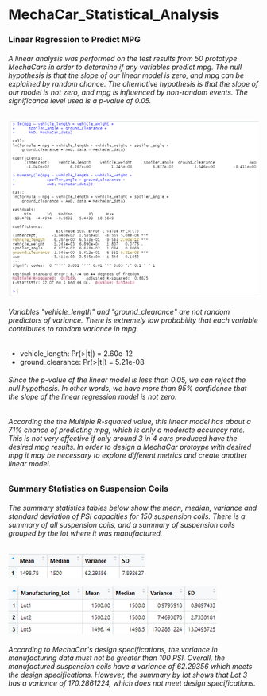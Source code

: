 # MechaCar_Statistical_Analysis

### Linear Regression to Predict MPG
###### A linear analysis was performed on the test results from 50 prototype MechaCars in order to determine if any variables predict mpg. The null hypothesis is that the slope of our linear model is zero, and mpg can be explained by random chance. The alternative hypothesis is that the slope of our model is not zero, and mpg is influenced by non-random events. The significance level used is a p-value of 0.05.

!["Linear_Model"](https://github.com/eoweed/MechaCar_Statistical_Analysis/blob/main/images/Deliverable1.png)

###### Variables "vehicle_length" and "ground_clearance" are not random predictors of variance. There is extremely low probability that each variable contributes to random variance in mpg.
- vehicle_length: Pr(>|t|) = 2.60e-12
- ground_clearance: Pr(>|t|) = 5.21e-08

###### Since the p-value of the linear model is less than 0.05, we can reject the null hypothesis. In other words, we have more than 95% confidence that the slope of the linear regression model is not zero.

###### According the the Multiple R-squared value, this linear model has about a 71% chance of predicting mpg, which is only a moderate accuracy rate. This is not very effective if only around 3 in 4 cars produced have the desired mpg results. In order to design a MechaCar protoype with desired mpg it may be necessary to explore different metrics and create another linear model. 


### Summary Statistics on Suspension Coils
###### The summary statistics tables below show the mean, median, variance and standard deviation of PSI capacities for 150 suspension coils. There is a summary of all suspension coils, and a summary of suspension coils grouped by the lot where it was manufactured.  

!["total_summary"](https://github.com/eoweed/MechaCar_Statistical_Analysis/blob/main/images/total_summary.png)

!["lot_summary"](https://github.com/eoweed/MechaCar_Statistical_Analysis/blob/main/images/lot_summary.png)

###### According to MechaCar's design specifications, the variance in manufacturing data must not be greater than 100 PSI. Overall, the manufactured suspension coils have a variance of 62.29356 which meets the design specifications. However, the summary by lot shows that Lot 3 has a variance of 170.2861224, which does not meet design specifications. 